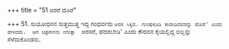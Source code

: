 +++
title = "51 ಅರರೆ ದೊರೆ"

+++
51. ಸುಯೋಧನನ ಸುತ್ತಮುತ್ತ ಇದ್ದ ಗಂಧರ್ವರು `ಅರಸ ಸಿಕ್ಕಿದ. ಗುಂಪುಕೂಡಿ ಕಾದಾಡಿದವರನ್ನು ಹೊಡೆ' ಎಂದು ಹೇಳಿದರು.  ಆಗ ಚಿತ್ರಸೇನನು ನಗುತ್ತಾ  `ಅರಸರೆ, ಹೆದರಬೇಡಿ' ಎಂದು ಕೌರವನ ಕೈಯಲ್ಲಿದ್ದ ಬಿಲ್ಲನ್ನು ಸೆಳೆದುಕೊಂಡನು.
